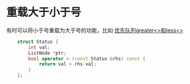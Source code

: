 # 重载大于小于号
有时可以将小于号重载为大于号的功能，比如
[优先队列greater<>和less<>](优先队列greater和less.md)

```cpp
    struct Status {
        int val;
        ListNode *ptr;
        bool operator < (const Status &rhs) const {
            return val > rhs.val;
        }
    };
```
